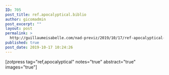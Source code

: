 ```yaml
---
ID: 705
post_title: ref.apocalyptical.biblio
author: gicomadmin
post_excerpt: ""
layout: post
permalink: >
  http://guillaumeisabelle.com/nad-previz/2019/10/17/ref-apocalyptical-biblio/
published: true
post_date: 2019-10-17 10:24:26
---
```

<!-- wp:block-lab/stc-vision-block {"vision":"Display an acceptable list of referencial image, their notes from my Zotero Library","dtdue":"201001"} /-->

<!-- wp:shortcode --> [zotpress tag="ref,apocalyptical" notes="true" abstract="true" images="true"] 

<!-- /wp:shortcode -->